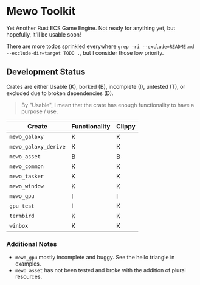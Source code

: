 # Mewo Toolkit

Yet Another Rust ECS Game Engine.
Not ready for anything yet, but hopefully, it'll be usable soon!

There are more todos sprinkled everywhere
`grep -ri --exclude=README.md --exclude-dir=target TODO .`,
but I consider those low priority.

## Development Status

Crates are either
Usable (K),
borked (B),
incomplete (I),
untested (T),
or excluded due to broken dependencies (D).

> By "Usable", I mean that the crate has enough functionality to have a purpose
/ use.

| Create               | Functionality | Clippy |
| -------------------- | ------------- | ------ |
| `mewo_galaxy`        | K             | K      |
| `mewo_galaxy_derive` | K             | K      |
| `mewo_asset`         | B             | B      |
| `mewo_common`        | K             | K      |
| `mewo_tasker`        | K             | K      |
| `mewo_window`        | K             | K      |
| `mewo_gpu`           | I             | I      |
| `gpu_test`           | I             | K      |
| `termbird`           | K             | K      |
| `winbox`             | K             | K      |

### Additional Notes

- `mewo_gpu` mostly incomplete and buggy. See the hello triangle in examples.
- `mewo_asset` has not been tested and broke with the addition of plural resources.
